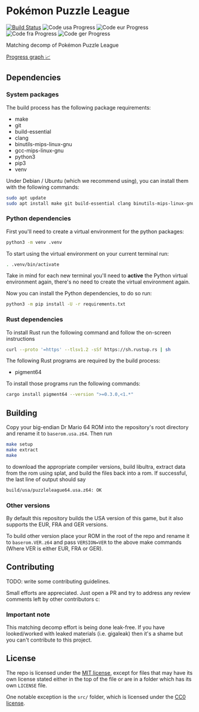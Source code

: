 # Pokémon Puzzle League

[![Build Status]][actions] ![Code usa Progress] ![Code eur Progress] ![Code fra Progress] ![Code ger Progress]

[Build Status]: <https://github.com/AngheloAlf/puzzleleague64/actions/workflows/ci.yml/badge.svg>
[actions]: <https://github.com/AngheloAlf/puzzleleague64/actions/workflows/ci.yml>
[Code usa Progress]: https://img.shields.io/endpoint?label=Code%20usa&url=https%3A%2F%2Fprogress.deco.mp%2Fdata%2Fpuzzleleague64%2Fusa%2Fcode%2F%3Fmode%3Dshield%26measure%3Dall
[Code eur Progress]: https://img.shields.io/endpoint?label=Code%20eur&url=https%3A%2F%2Fprogress.deco.mp%2Fdata%2Fpuzzleleague64%2Feur%2Fcode%2F%3Fmode%3Dshield%26measure%3Dall
[Code fra Progress]: https://img.shields.io/endpoint?label=Code%20fra&url=https%3A%2F%2Fprogress.deco.mp%2Fdata%2Fpuzzleleague64%2Ffra%2Fcode%2F%3Fmode%3Dshield%26measure%3Dall
[Code ger Progress]: https://img.shields.io/endpoint?label=Code%20ger&url=https%3A%2F%2Fprogress.deco.mp%2Fdata%2Fpuzzleleague64%2Fger%2Fcode%2F%3Fmode%3Dshield%26measure%3Dall

Matching decomp of Pokémon Puzzle League

[Progress graph :chart_with_upwards_trend:](https://angheloalf.github.io/puzzleleague64/)

## Dependencies

### System packages

The build process has the following package requirements:

* make
* git
* build-essential
* clang
* binutils-mips-linux-gnu
* gcc-mips-linux-gnu
* python3
* pip3
* venv

Under Debian / Ubuntu (which we recommend using), you can install them with the following commands:

```bash
sudo apt update
sudo apt install make git build-essential clang binutils-mips-linux-gnu gcc-mips-linux-gnu python3 python3-pip python3-venv
```

### Python dependencies

First you'll need to create a virtual environment for the python packages:

```bash
python3 -m venv .venv
```

To start using the virtual environment on your current terminal run:

```bash
. .venv/bin/activate
```

Take in mind for each new terminal you'll need to **active** the Python virtual
environment again, there's no need to create the virtual environment again.

Now you can install the Python dependencies, to do so run:

```bash
python3 -m pip install -U -r requirements.txt
```

### Rust dependencies

To install Rust run the following command and follow the on-screen instructions

```bash
curl --proto '=https' --tlsv1.2 -sSf https://sh.rustup.rs | sh
```

The following Rust programs are required by the build process:

* pigment64

To install those programs run the following commands:

```bash
cargo install pigment64 --version ">=0.3.0,<1.*"
```

## Building

Copy your big-endian Dr Mario 64 ROM into the repository's root directory and rename it to `baserom.usa.z64`. Then run

```bash
make setup
make extract
make
```

to download the appropriate compiler versions, build libultra, extract data from the rom using splat, and build the files back into a rom. If successful, the last line of output should say

```bash
build/usa/puzzleleague64.usa.z64: OK
```

### Other versions

By default this repository builds the USA version of this game, but it also supports the EUR, FRA and GER versions.

To build other version place your ROM in the root of the repo and rename it to `baserom.VER.z64` and pass `VERSION=VER` to the above make commands (Where VER is either EUR, FRA or GER).

## Contributing

TODO: write some contributing guidelines.

Small efforts are appreciated. Just open a PR and try to address any review comments left by other contributors c:

### Important note

This matching decomp effort is being done leak-free. If you have looked/worked with leaked materials (i.e. gigaleak) then it's a shame but you can't contribute to this project.

## License

The repo is licensed under the [MIT license](LICENSE), except for files that may have its own license stated either in the top of the file or are in a folder which has its own `LICENSE` file.

One notable exception is the `src/` folder, which is licensed under the [CC0 license](src/LICENSE).
